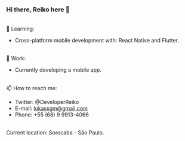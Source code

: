 ### Hi there, Reiko here 👋
<br>🌱 Learning: <br>
- Cross-platform mobile development with: React Native and Flutter.

<br>🔭 Work: <br>
* Currently developing a mobile app.

<br>📫 How to reach me: <br> 
* Twitter: @DeveloperReiko <br>
* E-mail: lukassgm@gmail.com <br>
* Phone: +55 (68) 9 9913-4066 <br>

<br>Current location: Sorocaba - São Paulo.<br>
<!--
**Reiko-Developer/Reiko-Developer** is a ✨ _special_ ✨ repository because its `README.md` (this file) appears on your GitHub profile.**
-->
